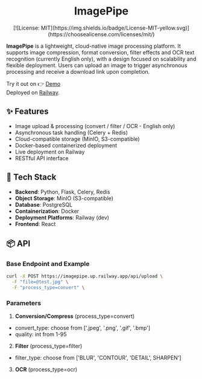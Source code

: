 <div align="center">
  <h1>ImagePipe</h1>
[![License: MIT](https://img.shields.io/badge/License-MIT-yellow.svg)](https://choosealicense.com/licenses/mit/)

</div>

**ImagePipe** is a lightweight, cloud-native image processing platform. It supports image compression, format conversion, filter effects and OCR text recognition (currently English only), with a design focused on scalability and flexible deployment. Users can upload an image to trigger asynchronous processing and receive a download link upon completion.

Try it out  on 👉 [Demo](https://imagepipe.up.railway.app/)  
Deployed on [Railway](https://railway.com/).

## ✨ Features
- Image upload & processing (convert / filter / OCR - English only)
- Asynchronous task handling (Celery + Redis)
- Cloud-compatible storage (MinIO, S3-compatible)
- Docker-based containerized deployment
- Live deployment on Railway
- RESTful API interface

## 🧰 Tech Stack
- **Backend**: Python, Flask, Celery, Redis  
- **Object Storage**: MinIO (S3-compatible)  
- **Database**: PostgreSQL  
- **Containerization**: Docker  
- **Deployment Platforms**: Railway (dev) 
- **Frontend**: React

## 📦 API
### Base Endpoint and Example
```bash
curl -X POST https://imagepipe.up.railway.app/api/upload \
  -F "file=@test.jpg" \
  -F "process_type=convert" \
```
### Parameters
1. **Conversion/Compress** (process_type=convert)
  - convert_type: choose from ['.jpeg', '.png', '.gif', '.bmp']
  - quality: int from 1-95
2. **Filter** (process_type=filter)
  - filter_type: choose from ['BLUR', 'CONTOUR', 'DETAIL', SHARPEN']
3. **OCR** (process_type=ocr)